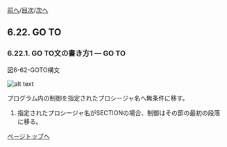 <!--navi start1-->
[前へ](6-21.md)/[目次](https://momo2584.github.io/opensourcecobol.github.io/markdown/TOC.html)/[次へ](6-22-2.md)
<!--navi end1-->
## 6.22. GO TO

### 6.22.1. GO TO文の書き方1 ― GO TO

図6-62-GOTO構文

![alt text](Image/6-62-Goto.png)

プログラム内の制御を指定されたプロシージャ名へ無条件に移す。

1. 指定されたプロシージャ名がSECTIONの場合、制御はその節の最初の段落に移る。

<!--navi start2-->

[ページトップへ](6-22-1.md)
<!--navi end2-->
